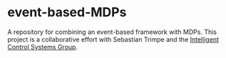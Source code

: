 # event-based-MDPs

A repository for combining an event-based framework with MDPs. This project is a collaborative effort with Sebastian Trimpe and the [Intelligent Control Systems Group](https://ics.is.mpg.de/). 